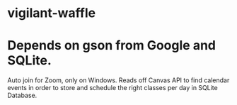 # vigilant-waffle

# Depends on gson from Google and SQLite.
Auto join for Zoom, only on Windows.
Reads off Canvas API to find calendar events in order to store and schedule the right classes per day in SQLite Database.

